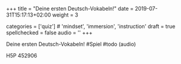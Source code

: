 +++
title = "Deine ersten Deutsch-Vokabeln!"
date =  2019-07-31T15:17:13+02:00
weight = 3

categories = ['quiz'] # 'mindset', 'immersion', 'instruction'
draft = true
spellchecked = false
audio = ''
+++

Deine ersten Deutsch-Vokabeln! #Spiel #todo (audio)

H5P 452906




